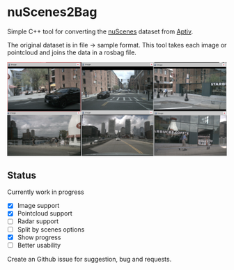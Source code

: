 # nuScenes2Bag

Simple C++ tool for converting the [nuScenes](https://www.nuscenes.org/) dataset from [Aptiv](https://www.aptiv.com).

The original dataset is in file -> sample format. This tool takes each image or pointcloud and joins the data in a rosbag file.

![](images/ros_preview.png)

## Status 

Currently work in progress

- [x] Image support
- [x] Pointcloud support
- [ ] Radar support
- [ ] Split by scenes options
- [X] Show progress
- [ ] Better usability

Create an Github issue for suggestion, bug and requests. 
